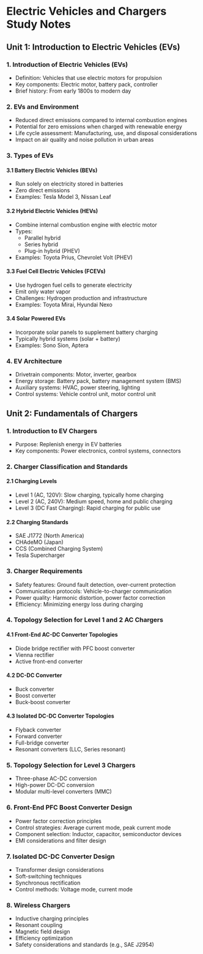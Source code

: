 # Electric Vehicles and Chargers Study Notes

## Unit 1: Introduction to Electric Vehicles (EVs)

### 1. Introduction of Electric Vehicles (EVs)
- Definition: Vehicles that use electric motors for propulsion
- Key components: Electric motor, battery pack, controller
- Brief history: From early 1800s to modern day

### 2. EVs and Environment
- Reduced direct emissions compared to internal combustion engines
- Potential for zero emissions when charged with renewable energy
- Life cycle assessment: Manufacturing, use, and disposal considerations
- Impact on air quality and noise pollution in urban areas

### 3. Types of EVs

#### 3.1 Battery Electric Vehicles (BEVs)
- Run solely on electricity stored in batteries
- Zero direct emissions
- Examples: Tesla Model 3, Nissan Leaf

#### 3.2 Hybrid Electric Vehicles (HEVs)
- Combine internal combustion engine with electric motor
- Types:
  - Parallel hybrid
  - Series hybrid
  - Plug-in hybrid (PHEV)
- Examples: Toyota Prius, Chevrolet Volt (PHEV)

#### 3.3 Fuel Cell Electric Vehicles (FCEVs)
- Use hydrogen fuel cells to generate electricity
- Emit only water vapor
- Challenges: Hydrogen production and infrastructure
- Examples: Toyota Mirai, Hyundai Nexo

#### 3.4 Solar Powered EVs
- Incorporate solar panels to supplement battery charging
- Typically hybrid systems (solar + battery)
- Examples: Sono Sion, Aptera

### 4. EV Architecture
- Drivetrain components: Motor, inverter, gearbox
- Energy storage: Battery pack, battery management system (BMS)
- Auxiliary systems: HVAC, power steering, lighting
- Control systems: Vehicle control unit, motor control unit

## Unit 2: Fundamentals of Chargers

### 1. Introduction to EV Chargers
- Purpose: Replenish energy in EV batteries
- Key components: Power electronics, control systems, connectors

### 2. Charger Classification and Standards

#### 2.1 Charging Levels
- Level 1 (AC, 120V): Slow charging, typically home charging
- Level 2 (AC, 240V): Medium speed, home and public charging
- Level 3 (DC Fast Charging): Rapid charging for public use

#### 2.2 Charging Standards
- SAE J1772 (North America)
- CHAdeMO (Japan)
- CCS (Combined Charging System)
- Tesla Supercharger

### 3. Charger Requirements
- Safety features: Ground fault detection, over-current protection
- Communication protocols: Vehicle-to-charger communication
- Power quality: Harmonic distortion, power factor correction
- Efficiency: Minimizing energy loss during charging

### 4. Topology Selection for Level 1 and 2 AC Chargers

#### 4.1 Front-End AC-DC Converter Topologies
- Diode bridge rectifier with PFC boost converter
- Vienna rectifier
- Active front-end converter

#### 4.2 DC-DC Converter
- Buck converter
- Boost converter
- Buck-boost converter

#### 4.3 Isolated DC-DC Converter Topologies
- Flyback converter
- Forward converter
- Full-bridge converter
- Resonant converters (LLC, Series resonant)

### 5. Topology Selection for Level 3 Chargers
- Three-phase AC-DC conversion
- High-power DC-DC conversion
- Modular multi-level converters (MMC)

### 6. Front-End PFC Boost Converter Design
- Power factor correction principles
- Control strategies: Average current mode, peak current mode
- Component selection: Inductor, capacitor, semiconductor devices
- EMI considerations and filter design

### 7. Isolated DC-DC Converter Design
- Transformer design considerations
- Soft-switching techniques
- Synchronous rectification
- Control methods: Voltage mode, current mode

### 8. Wireless Chargers
- Inductive charging principles
- Resonant coupling
- Magnetic field design
- Efficiency optimization
- Safety considerations and standards (e.g., SAE J2954)

